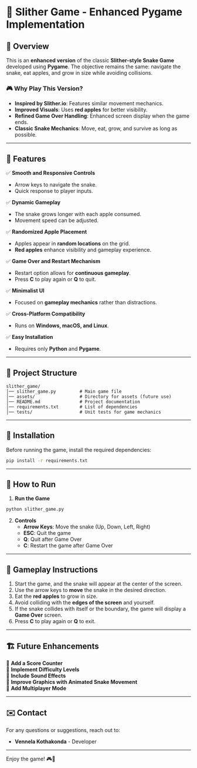 # 🐍 Slither Game - Enhanced Pygame Implementation

## 📌 Overview
This is an **enhanced version** of the classic **Slither-style Snake Game** developed using **Pygame**. The objective remains the same: navigate the snake, eat apples, and grow in size while avoiding collisions.

### 🎮 Why Play This Version?
- **Inspired by Slither.io**: Features similar movement mechanics.
- **Improved Visuals**: Uses **red apples** for better visibility.
- **Refined Game Over Handling**: Enhanced screen display when the game ends.
- **Classic Snake Mechanics**: Move, eat, grow, and survive as long as possible.

---

## 🚀 Features

✅ **Smooth and Responsive Controls**
   - Arrow keys to navigate the snake.
   - Quick response to player inputs.

✅ **Dynamic Gameplay**
   - The snake grows longer with each apple consumed.
   - Movement speed can be adjusted.

✅ **Randomized Apple Placement**
   - Apples appear in **random locations** on the grid.
   - **Red apples** enhance visibility and gameplay experience.

✅ **Game Over and Restart Mechanism**
   - Restart option allows for **continuous gameplay**.
   - Press **C** to play again or **Q** to quit.

✅ **Minimalist UI**
   - Focused on **gameplay mechanics** rather than distractions.

✅ **Cross-Platform Compatibility**
   - Runs on **Windows, macOS, and Linux**.

✅ **Easy Installation**
   - Requires only **Python** and **Pygame**.

---

## 📂 Project Structure

```
slither_game/
│── slither_game.py         # Main game file
│── assets/                 # Directory for assets (future use)
│── README.md               # Project documentation
│── requirements.txt        # List of dependencies
│── tests/                  # Unit tests for game mechanics
```

---

## 🔧 Installation

Before running the game, install the required dependencies:

```sh
pip install -r requirements.txt
```

---

## 🏃 How to Run

1. **Run the Game**
```sh
python slither_game.py
```

2. **Controls**
   - **Arrow Keys**: Move the snake (Up, Down, Left, Right)
   - **ESC**: Quit the game
   - **Q**: Quit after Game Over
   - **C**: Restart the game after Game Over

---

## 🔄 Gameplay Instructions

1. Start the game, and the snake will appear at the center of the screen.
2. Use the arrow keys to **move** the snake in the desired direction.
3. Eat the **red apples** to grow in size.
4. Avoid colliding with the **edges of the screen** and yourself.
5. If the snake collides with itself or the boundary, the game will display a **Game Over** screen.
6. Press **C** to play again or **Q** to exit.

---

## 🏗️ Future Enhancements

🔹 **Add a Score Counter**  
🔹 **Implement Difficulty Levels**  
🔹 **Include Sound Effects**  
🔹 **Improve Graphics with Animated Snake Movement**  
🔹 **Add Multiplayer Mode**  

---


## ✉️ Contact
For any questions or suggestions, reach out to:
- **Vennela Kothakonda** - Developer

---

Enjoy the game! 🎮🐍
